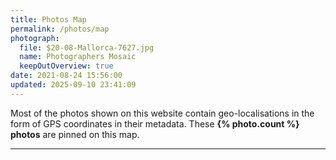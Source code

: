 ```yaml
---
title: Photos Map
permalink: /photos/map
photograph:
  file: $20-08-Mallorca-7627.jpg
  name: Photographers Mosaic
  keepOutOverview: true
date: 2021-08-24 15:56:00
updated: 2025-09-10 23:41:09
---
```


Most of the photos shown on this website contain geo-localisations in the form of GPS coordinates in their metadata. These **{% photo.count %} photos** are pinned on this map.

---
